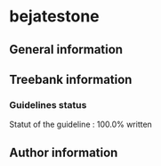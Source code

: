 # bejatestone 
## General information 

## Treebank information 

### Guidelines status

Statut of the guideline : 100.0% written

## Author information 

